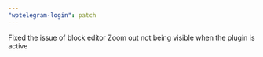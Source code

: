```yaml
---
"wptelegram-login": patch
---
```


Fixed the issue of block editor Zoom out not being visible when the plugin is active
